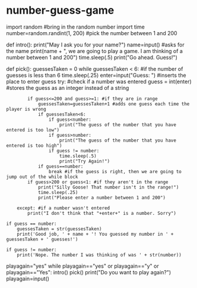 # number-guess-game
import random #bring in the random number
import time
number=random.randint(1, 200) #pick the number between 1 and 200

def intro():
    print("May I ask you for your name?")
    name=input() #asks for the name
    print(name + ", we are going to play a game. I am thinking of a number between 1 and 200")
    time.sleep(.5)
    print("Go ahead. Guess!")

def pick():
    guessesTaken = 0
    while guessesTaken < 6: #if the number of guesses is less than 6
        time.sleep(.25)
        enter=input("Guess: ") #inserts the place to enter guess
        try: #check if a number was entered
            guess = int(enter) #stores the guess as an integer instead of a string    

            if guess<=200 and guess>=1: #if they are in range
                guessesTaken=guessesTaken+1 #adds one guess each time the player is wrong
                if guessesTaken<6:
                    if guess<number:
                        print("The guess of the number that you have entered is too low")
                    if guess>number:
                        print("The guess of the number that you have entered is too high")
                    if guess != number:
                        time.sleep(.5)
                        print("Try Again!")
                if guess==number:
                    break #if the guess is right, then we are going to jump out of the while block
            if guess>200 or guess<1: #if they aren't in the range
                print("Silly Goose! That number isn't in the range!")
                time.sleep(.25)
                print("Please enter a number between 1 and 200")

        except: #if a number wasn't entered
            print("I don't think that "+enter+" is a number. Sorry")
            
    if guess == number:
        guessesTaken = str(guessesTaken)
        print('Good job, ' + name + '! You guessed my number in ' + guessesTaken + ' guesses!')

    if guess != number:
        print('Nope. The number I was thinking of was ' + str(number))

playagain="yes"
while playagain=="yes" or playagain=="y" or playagain=="Yes":
    intro()
    pick()
    print("Do you want to play again?")
    playagain=input()
